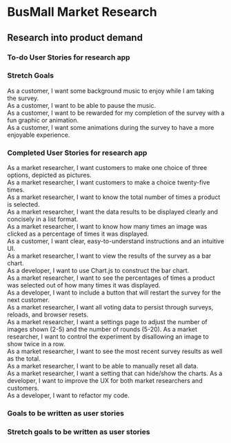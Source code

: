 # BusMall Market Research
## Research into product demand
### To-do User Stories for research app

### Stretch Goals
As a customer, I want some background music to enjoy while I am taking the survey.<br/>
As a customer, I want to be able to pause the music.<br/>
As a customer, I want to be rewarded for my completion of the survey with a fun graphic or animation.<br/>
As a customer, I want some animations during the survey to have a more enjoyable experience.<br/>

### Completed User Stories for research app
As a market researcher, I want customers to make one choice of three options, depicted as pictures.<br/>
As a market researcher, I want customers to make a choice twenty-five times.<br/>
As a market researcher, I want to know the total number of times a product is selected.<br/>
As a market researcher, I want the data results to be displayed clearly and concisely in a list format.<br/>
As a market researcher, I want to know how many times an image was clicked as a percentage of times it was displayed.<br/>
As a customer, I want clear, easy-to-understand instructions and an intuitive UI.<br/>
As a market researcher, I want to view the results of the survey as a bar chart.<br/>
As a developer, I want to use Chart.js to construct the bar chart.<br/>
As a market researcher, I want to see the percentages of times a product was selected out of how many times it was displayed.<br/>
As a developer, I want to include a button that will restart the survey for the next customer.<br/>
As a market researcher, I want all voting data to persist through surveys, reloads, and browser resets.<br/>
As a market researcher, I want a settings page to adjust the number of images shown (2-5) and the number of rounds (5-20).
As a market researcher, I want to control the experiment by disallowing an image to show twice in a row.<br/>
As a market researcher, I want to see the most recent survey results as well as the total.<br/>
As a market researcher, I want to be able to manually reset all data.<br/>
As a market researcher, I want a setting that can hide/show the charts.
As a developer, I want to improve the UX for both market researchers and customers.<br/>
As a developer, I want to refactor my code.<br/>

### Goals to be written as user stories

### Stretch goals to be written as user stories

